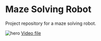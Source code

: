 # Maze Solving Robot
Project repository for a maze solving robot.

![hero](images/solution.gif)
[Video file](images/solution.MOV)
